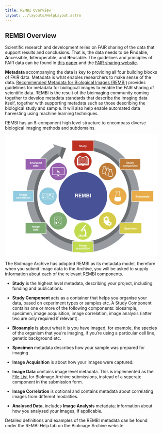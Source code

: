 ```yaml
---
title: REMBI Overview
layout: ../layouts/HelpLayout.astro
---
```


REMBI Overview
---------------------------------------

Scientific research and development relies on FAIR sharing of the data that support results and conclusions. That is, the data needs to be **F**indable, **A**ccessible, **I**nteroperable, and **R**eusable. The guidelines and principles of FAIR data can be found in [this paper](https://www.nature.com/articles/sdata201618) and the [FAIR sharing website](https://fairsharing.org/).

**Metadata** accompanying the data is key to providing all four building blocks of FAIR data. Metadata is what enables researchers to make sense of the data. [Recommended Metadata for Biological Images (REMBI)](https://doi.org/10.1038/s41592-021-01166-8) provides guidelines for metadata for biological images to enable the FAIR sharing of scientific data. REMBI is the result of the bioimaging community coming together to develop metadata standards that describe the imaging data itself, together with supporting metadata such as those describing the biological study and sample. It will also help enable automated data harvesting using machine learning techniques.

REMBI has an 8-component high level structure to encompass diverse biological imaging methods and subdomains.

![REMBI overview](../assets/bioimage-archive/rembi-fig.png)

The BioImage Archive has adopted REMBI as its metadata model, therefore when you submit image data to the Archive, you will be asked to supply information about each of the relevant REMBI components. 

* **Study** is the highest level metadata, describing your project, including funding and publications.

* **Study Component** acts as a container that helps you organise your data, based on experiment types or samples etc. A Study Component contains one or more of the following components: biosample, specimen, image acquisition, image correlation, image analysis (latter two are only required if relevant).

* **Biosample** is about what it is you have imaged, for example, the species of the organism that you’re imaging, if you’re using a particular cell line, genetic background etc. 

* **Specimen** metadata describes how your sample was prepared for imaging.

* **Image Acquisition** is about how your images were captured. 

* **Image Data** contains image level metadata. This is implemented as the [File List](/bioimage-archive/helpfilelist) for BioImage Archive submissions, instead of a seperate component in the submission form. 

* **Image Correlation** is optional and contains metadata about correlating images from different modalities. 

* **Analysed Data**, includes **Image Analysis** metadata; information about how you analysed your images, if applicable.   

Detailed definitions and examples of the REMBI metadata can be found under the REMBI Help tab on the BioImage Archive website.
